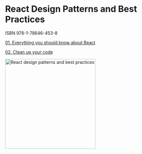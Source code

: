 # React Design Patterns and Best Practices

ISBN 978-1-78646-453-8

[01. Everything you should know about React](https://github.com/xgirma/9781786464538/tree/ch.01)

[02. Clean up your code](https://github.com/xgirma/9781786464538/tree/ch.02)

<img width="293" alt="React design patterns and best practices" src="https://user-images.githubusercontent.com/5876481/33521978-08432d4e-d796-11e7-88df-ef383d3e936f.jpg">